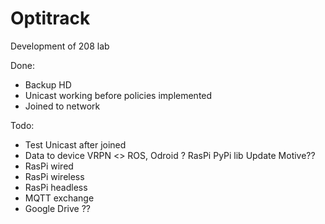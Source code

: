 # Optitrack
Development of 208 lab

Done:
- Backup HD
- Unicast working before policies implemented
- Joined to network

Todo:
- Test Unicast after joined
- Data to device
    VRPN <> ROS, Odroid ?
    RasPi PyPi lib
        Update Motive??
- RasPi wired
- RasPi wireless
- RasPi headless
- MQTT exchange
- Google Drive ??

      
